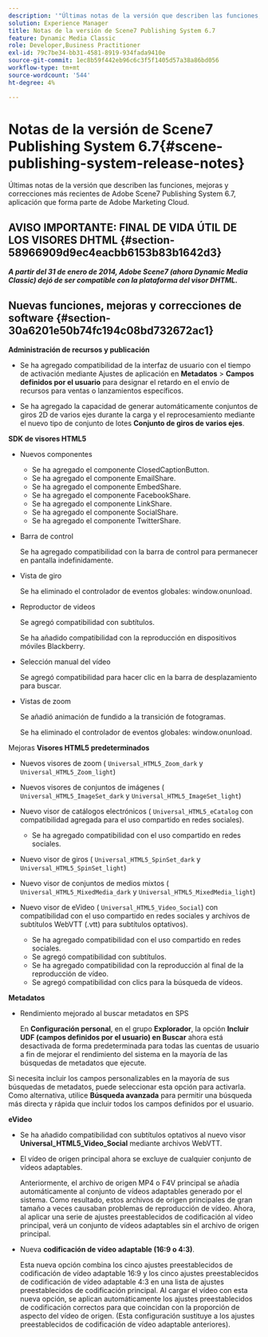 ```yaml
---
description: '"Últimas notas de la versión que describen las funciones, mejoras y correcciones más recientes de Adobe Scene7 Publishing System 6.7, aplicación que forma parte de la solución Adobe Experience Manager en Adobe Marketing Cloud".'
solution: Experience Manager
title: Notas de la versión de Scene7 Publishing System 6.7
feature: Dynamic Media Classic
role: Developer,Business Practitioner
exl-id: 79c7be34-bb31-4581-8919-934fada9410e
source-git-commit: 1ec8b59f442eb96c6c3f5f1405d57a38a86bd056
workflow-type: tm+mt
source-wordcount: '544'
ht-degree: 4%

---
```


# Notas de la versión de Scene7 Publishing System 6.7{#scene-publishing-system-release-notes}

Últimas notas de la versión que describen las funciones, mejoras y correcciones más recientes de Adobe Scene7 Publishing System 6.7, aplicación que forma parte de Adobe Marketing Cloud.

## AVISO IMPORTANTE: FINAL DE VIDA ÚTIL DE LOS VISORES DHTML {#section-58966909d9ec4eacbb6153b83b1642d3}

***A partir del 31 de enero de 2014, Adobe Scene7 (ahora Dynamic Media Classic) dejó de ser compatible con la plataforma del visor DHTML.***

## Nuevas funciones, mejoras y correcciones de software {#section-30a6201e50b74fc194c08bd732672ac1}

**Administración de recursos y publicación**

* Se ha agregado compatibilidad de la interfaz de usuario con el tiempo de activación mediante Ajustes de aplicación en **Metadatos** > **Campos definidos por el usuario** para designar el retardo en el envío de recursos para ventas o lanzamientos específicos.

<!--   [More information](http://help.adobe.com/en_US/scene7/using/WS08F62297-36A5-4c35-9D4E-5BE38C41D39C.html). -->

* Se ha agregado la capacidad de generar automáticamente conjuntos de giros 2D de varios ejes durante la carga y el reprocesamiento mediante el nuevo tipo de conjunto de lotes **Conjunto de giros de varios ejes**.

<!--   [More information](http://help.adobe.com/en_US/scene7/using/WSf6ef983f54a76485-20cc30b112624e7b244-7fff.html). -->

**SDK de visores HTML5**

<!-- The *Adobe Scene7 HTML5 Viewers SDK* is available as part of the SDK download from Adobe Developer Connection.

[More information](http://help.adobe.com/en_US/scene7/using/WSd4272150f67705c11b002eec12fcba4dee6-8000.html). -->

* Nuevos componentes

   * Se ha agregado el componente ClosedCaptionButton.
   * Se ha agregado el componente EmailShare.
   * Se ha agregado el componente EmbedShare.
   * Se ha agregado el componente FacebookShare.
   * Se ha agregado el componente LinkShare.
   * Se ha agregado el componente SocialShare.
   * Se ha agregado el componente TwitterShare.

* Barra de control

   Se ha agregado compatibilidad con la barra de control para permanecer en pantalla indefinidamente.

* Vista de giro

   Se ha eliminado el controlador de eventos globales: window.onunload.

* Reproductor de videos

   Se agregó compatibilidad con subtítulos.

   Se ha añadido compatibilidad con la reproducción en dispositivos móviles Blackberry.

* Selección manual del vídeo

   Se agregó compatibilidad para hacer clic en la barra de desplazamiento para buscar.

* Vistas de zoom

   Se añadió animación de fundido a la transición de fotogramas.

   Se ha eliminado el controlador de eventos globales: window.onunload.

Mejoras
**Visores HTML5 predeterminados**

* Nuevos visores de zoom ( `Universal_HTML5_Zoom_dark` y `Universal_HTML5_Zoom_light`)
* Nuevos visores de conjuntos de imágenes ( `Universal_HTML5_ImageSet_dark` y `Universal_HTML5_ImageSet_light`)
* Nuevo visor de catálogos electrónicos ( `Universal_HTML5_eCatalog` con compatibilidad agregada para el uso compartido en redes sociales).

   * Se ha agregado compatibilidad con el uso compartido en redes sociales.

* Nuevo visor de giros ( `Universal_HTML5_SpinSet_dark` y `Universal_HTML5_SpinSet_light`)

* Nuevo visor de conjuntos de medios mixtos ( `Universal_HTML5_MixedMedia_dark` y `Universal_HTML5_MixedMedia_light`)
* Nuevo visor de eVideo ( `Universal_HTML5_Video_Social`) con compatibilidad con el uso compartido en redes sociales y archivos de subtítulos WebVTT (.vtt) para subtítulos optativos).

   * Se ha agregado compatibilidad con el uso compartido en redes sociales.
   * Se agregó compatibilidad con subtítulos.
   * Se ha agregado compatibilidad con la reproducción al final de la reproducción de vídeo.
   * Se agregó compatibilidad con clics para la búsqueda de vídeos.

<!-- [Viewer preset compatibility matrix](http://help.adobe.com/en_US/scene7/using/WS6E593DEA-7D81-4cd6-84B0-85E8BB274176.html).

[Adding captions to eVideo](http://help.adobe.com/en_US/scene7/using/WS98ca2e6790647c06-6f6f53e137b959f094-8000.html). -->
**Metadatos**

* Rendimiento mejorado al buscar metadatos en SPS

   En **Configuración personal**, en el grupo **Explorador**, la opción **Incluir UDF (campos definidos por el usuario) en Buscar** ahora está desactivada de forma predeterminada para todas las cuentas de usuario a fin de mejorar el rendimiento del sistema en la mayoría de las búsquedas de metadatos que ejecute.

<!--   [Personal Setup](http://help.adobe.com/en_US/scene7/using/WSCAAE9C8A-F172-43a8-B134-6163E7C80218.html). -->

Si necesita incluir los campos personalizables en la mayoría de sus búsquedas de metadatos, puede seleccionar esta opción para activarla. Como alternativa, utilice **Búsqueda avanzada** para permitir una búsqueda más directa y rápida que incluir todos los campos definidos por el usuario.

<!--   [Advanced search](http://help.adobe.com/en_US/scene7/using/WS259993e42159a215-1c6a66df1265272619e-7ff5.html). -->

**eVideo**

* Se ha añadido compatibilidad con subtítulos optativos al nuevo visor **Universal_HTML5_Video_Social** mediante archivos WebVTT.

<!--   [Adding captions to eVideo](http://help.stage.adobe.com/en_US/scene7/using/WS98ca2e6790647c06-6f6f53e137b959f094-8000.html). -->

* El vídeo de origen principal ahora se excluye de cualquier conjunto de vídeos adaptables.

   Anteriormente, el archivo de origen MP4 o F4V principal se añadía automáticamente al conjunto de vídeos adaptables generado por el sistema. Como resultado, estos archivos de origen principales de gran tamaño a veces causaban problemas de reproducción de vídeo. Ahora, al aplicar una serie de ajustes preestablecidos de codificación al vídeo principal, verá un conjunto de vídeos adaptables sin el archivo de origen principal.

* Nueva **codificación de vídeo adaptable (16:9 o 4:3)**.

   Esta nueva opción combina los cinco ajustes preestablecidos de codificación de vídeo adaptable 16:9 y los cinco ajustes preestablecidos de codificación de vídeo adaptable 4:3 en una lista de ajustes preestablecidos de codificación principal. Al cargar el vídeo con esta nueva opción, se aplican automáticamente los ajustes preestablecidos de codificación correctos para que coincidan con la proporción de aspecto del vídeo de origen. (Esta configuración sustituye a los ajustes preestablecidos de codificación de vídeo adaptable anteriores).

<!--   [More information](http://help.stage.adobe.com/en_US/scene7/using/WSE86ACF2B-BD50-4c48-A1D7-9CD4405B62D0.html). -->
